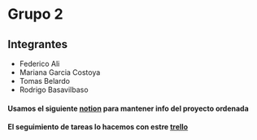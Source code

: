 # Grupo 2 
## Integrantes
+ Federico Ali
+ Mariana Garcia Costoya
+ Tomas Belardo
+ Rodrigo Basavilbaso

#### Usamos el siguiente [notion](https://sunny-tumbleweed-79d.notion.site/Trabajo-Integrador-5bcc3261f92646bea07721a4aee4d874) para mantener info del proyecto ordenada
#### El seguimiento de tareas lo hacemos con estre [trello](https://trello.com/b/V46ylRJE/sprint-1)
